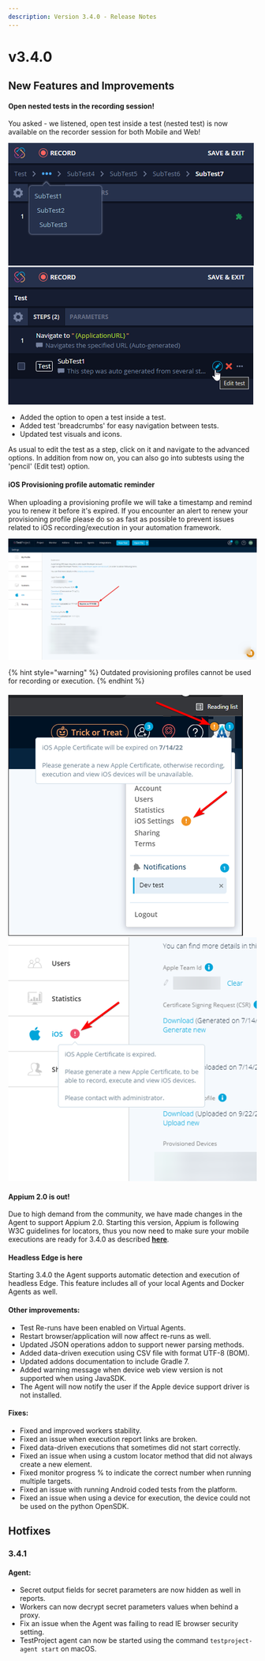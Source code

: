 ```yaml
---
description: Version 3.4.0 - Release Notes
---
```


# v3.4.0

## New Features and Improvements

#### Open nested tests in the recording session!

You asked - we listened, open test inside a test (nested test) is now available on the recorder session for both Mobile and Web!

![](<../.gitbook/assets/image (466).png>)![](<../.gitbook/assets/image (469).png>)

* Added the option to open a test inside a test.
* Added test 'breadcrumbs' for easy navigation between tests.
* Updated test visuals and icons.

As usual to edit the test as a step, click on it and navigate to the advanced options. In addition from now on, you can also go into subtests using the 'pencil' (Edit test) option.

#### iOS Provisioning profile automatic reminder

When uploading a provisioning profile we will take a timestamp and remind you to renew it before it's expired. If you encounter an alert to renew your provisioning profile please do so as fast as possible to prevent issues related to iOS recording/execution in your automation framework.

![Find the expiration date on your iOS settings page](<../.gitbook/assets/image (462).png>)

{% hint style="warning" %}
Outdated provisioning profiles cannot be used for recording or execution.
{% endhint %}

#### ![](<../.gitbook/assets/image (460).png>)![](<../.gitbook/assets/image (452).png>)

#### Appium 2.0 is out!

Due to high demand from the community, we have made changes in the Agent to support Appium 2.0. Starting this version, Appium is following W3C guidelines for locators, thus you now need to make sure your mobile executions are ready for 3.4.0 as described [**here**](https://intercom.help/testprojectio/en/articles/5748260-fix-invalid-argument-invalid-locator-error-on-agent-3-4-0-appium-2-0).

#### Headless Edge is here

Starting 3.4.0 the Agent supports automatic detection and execution of headless Edge. This feature includes all of your local Agents and Docker Agents as well.

#### Other improvements:

* Test Re-runs have been enabled on Virtual Agents.
* Restart browser/application will now affect re-runs as well.
* Updated JSON operations addon to support newer parsing methods.&#x20;
* Added data-driven execution using CSV file with format UTF-8 (BOM).
* Updated addons documentation to include Gradle 7.&#x20;
* Added warning message when device web view version is not supported when using JavaSDK.
* The Agent will now notify the user if the Apple device support driver is not installed.



#### Fixes:

* Fixed and improved workers stability.
* Fixed an issue when execution report links are broken.
* Fixed data-driven executions that sometimes did not start correctly.
* Fixed an issue when using a custom locator method that did not always create a new element.
* Fixed monitor progress % to indicate the correct number when running multiple targets.&#x20;
* Fixed an issue with running Android coded tests from the platform.
* Fixed an issue when using a device for execution, the device could not be used on the python OpenSDK.



## Hotfixes

### 3.4.1

#### Agent:

* Secret output fields for secret parameters are now hidden as well in reports.
* Workers can now decrypt secret parameters values when behind a proxy.
* Fix an issue when the Agent was failing to read IE browser security setting.
* TestProject agent can now be started using the command `testproject-agent start` on macOS.

